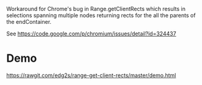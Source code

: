 Workaround for Chrome's bug in Range.getClientRects which results in selections spanning multiple nodes returning rects for the all the parents of the endContainer.

See https://code.google.com/p/chromium/issues/detail?id=324437

Demo
====
https://rawgit.com/edg2s/range-get-client-rects/master/demo.html
